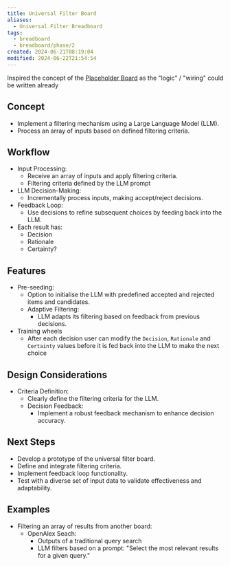```yaml
---
title: Universal Filter Board
aliases:
  - Universal Filter Breadboard
tags:
  - breadboard
  - breadboard/phase/2
created: 2024-06-21T08:19:04
modified: 2024-06-22T21:54:54
---
```


Inspired the concept of the [Placeholder Board](projects/Breadboard/Phase%202/boards/Placeholder%20Board.md) as the "logic" / "wiring" could be written already

## Concept
- Implement a filtering mechanism using a Large Language Model (LLM).
- Process an array of inputs based on defined filtering criteria.
## Workflow
- Input Processing:
	- Receive an array of inputs and apply filtering criteria.
	- Filtering criteria defined by the LLM prompt
- LLM Decision-Making:
	- Incrementally process inputs, making accept/reject decisions.
- Feedback Loop:
	- Use decisions to refine subsequent choices by feeding back into the LLM.
- Each result has:
	- Decision
	- Rationale
	- Certainty?
## Features
- Pre-seeding:
	- Option to initialise the LLM with predefined accepted and rejected items and candidates.
	- Adaptive Filtering:
		- LLM adapts its filtering based on feedback from previous decisions.
- Training wheels
	- After each decision user can modify the `Decision`, `Rationale` and `Certainty` values before it is fed back into the LLM to make the next choice
## Design Considerations
- Criteria Definition:
	- Clearly define the filtering criteria for the LLM.
	- Decision Feedback:
		- Implement a robust feedback mechanism to enhance decision accuracy.
## Next Steps
- Develop a prototype of the universal filter board.
- Define and integrate filtering criteria.
- Implement feedback loop functionality.
- Test with a diverse set of input data to validate effectiveness and adaptability.
## Examples
- Filtering an array of results from another board:
	- OpenAlex Seach:
		- Outputs of a traditional query search
		- LLM filters based on a prompt: "Select the most relevant results for a given query."
